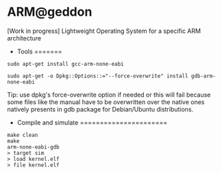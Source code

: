 # ARM@geddon
[Work in progress]
Lightweight Operating System for a specific ARM architecture

- Tools
=======

```
sudo apt-get install gcc-arm-none-eabi
```
```
sudo apt-get -o Dpkg::Options::="--force-overwrite" install gdb-arm-none-eabi
```
Tip: use dpkg's force-overwrite option if needed or this will fail because some files like the manual have to be overwritten over the native ones natively presents in gdb package for Debian/Ubuntu distributions.

- Compile and simulate
======================

```
make clean
make
arm-none-eabi-gdb
> target sim
> load kernel.elf
> file kernel.elf
```
